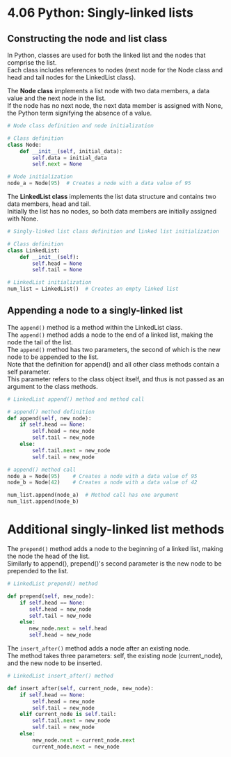 # 4.06 Python: Singly-linked lists

## Constructing the node and list class
In Python, classes are used for both the linked list and the nodes that comprise the list.   
Each class includes references to nodes (next node for the Node class and head and tail nodes for the LinkedList class).   

The **Node class** implements a list node with two data members, a data value and the next node in the list.   
If the node has no next node, the next data member is assigned with None, the Python term signifying the absence of a value.   

```python
# Node class definition and node initialization

# Class definition
class Node:
    def __init__(self, initial_data):
        self.data = initial_data
        self.next = None

# Node initialization
node_a = Node(95)  # Creates a node with a data value of 95
```

The **LinkedList class** implements the list data structure and contains two data members, head and tail.    
Initially the list has no nodes, so both data members are initially assigned with None.   

```python
# Singly-linked list class definition and linked list initialization

# Class definition
class LinkedList:
    def __init__(self):
        self.head = None
        self.tail = None

# LinkedList initialization
num_list = LinkedList()  # Creates an empty linked list
```

## Appending a node to a singly-linked list
The ``append()`` method is a method within the LinkedList class.   
The ``append()`` method adds a node to the end of a linked list, making the node the tail of the list.   
The ``append()`` method has two parameters, the second of which is the new node to be appended to the list.   
Note that the definition for append() and all other class methods contain a self parameter.   
This parameter refers to the class object itself, and thus is not passed as an argument to the class methods.   

```python
# LinkedList append() method and method call

# append() method definition
def append(self, new_node):
    if self.head == None:
        self.head = new_node
        self.tail = new_node
    else:
        self.tail.next = new_node
        self.tail = new_node

# append() method call
node_a = Node(95)    # Creates a node with a data value of 95
node_b = Node(42)    # Creates a node with a data value of 42

num_list.append(node_a)  # Method call has one argument
num_list.append(node_b)
```

# Additional singly-linked list methods
The ``prepend()`` method adds a node to the beginning of a linked list, making the node the head of the list.   
Similarly to append(), prepend()'s second parameter is the new node to be prepended to the list.   

```python
# LinkedList prepend() method

def prepend(self, new_node):
    if self.head == None:
       self.head = new_node
       self.tail = new_node
    else:
       new_node.next = self.head
       self.head = new_node
```

The ``insert_after()`` method adds a node after an existing node.   
The method takes three parameters: self, the existing node (current_node), and the new node to be inserted.    

```python
# LinkedList insert_after() method

def insert_after(self, current_node, new_node):
    if self.head == None:
        self.head = new_node
        self.tail = new_node
    elif current_node is self.tail:
        self.tail.next = new_node
        self.tail = new_node
    else:
        new_node.next = current_node.next
        current_node.next = new_node
```
